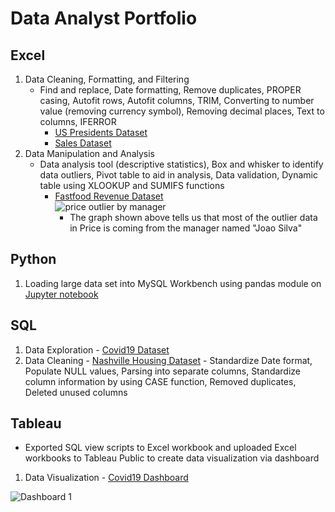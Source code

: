 # Data Analyst Portfolio

## Excel
1. Data Cleaning, Formatting, and Filtering
   - Find and replace, Date formatting, Remove duplicates, PROPER casing, Autofit rows, Autofit columns, TRIM, Converting to number value (removing currency symbol), Removing decimal places, Text to columns, IFERROR
      - [US Presidents Dataset](https://github.com/annakatrinatejero/portfolio/blob/main/Excel%20-%20Data%20Cleaning%20(US%20Presidents%20Dataset).xlsx)
      - [Sales Dataset](https://github.com/annakatrinatejero/portfolio/blob/cff30c5fc55ab29dae9d3cbd074ccae02f8625af/Excel%20-%20Data%20Cleaning%20(Sales%20Dataset).xlsx)
2. Data Manipulation and Analysis
   - Data analysis tool (descriptive statistics), Box and whisker to identify data outliers, Pivot table to aid in analysis, Data validation, Dynamic table using XLOOKUP and SUMIFS functions
      - [Fastfood Revenue Dataset](https://github.com/annakatrinatejero/portfolio/blob/5d12d5e375bb4cc534b669976c06ffd36fc85729/Excel%20-%20Data%20Transformation%20and%20Analysis%20(Fastfood%20Revenue%20Dataset).xlsx)  
![price outlier by manager](https://github.com/annakatrinatejero/portfolio/assets/166871954/a4ca42ae-689f-4c1f-9d74-a99a701fab24)
         - The graph shown above tells us that most of the outlier data in Price is coming from the manager named "Joao Silva"

## Python
1. Loading large data set into MySQL Workbench using pandas module on [Jupyter notebook](https://github.com/annakatrinatejero/portfolio/blob/14182031a187eb13264603a18d98969d1e7c9b21/CovidDeaths.ipynb)

## SQL
1. Data Exploration - [Covid19 Dataset](https://github.com/annakatrinatejero/portfolio/blob/26b2f0e7947ddc481a08dc7743b5c4f6d3e0ea8e/coviddeaths.sql)
2. Data Cleaning - [Nashville Housing Dataset](https://github.com/annakatrinatejero/portfolio/blob/0d591fd2ffa72de6ade9cdeb8f8a7a02b7c2fc26/SQL%20-Data%20Cleaning%20(Nashvillehousing2).sql)
                     - Standardize Date format, Populate NULL values, Parsing into separate columns, Standardize column information by using CASE function, Removed duplicates, Deleted unused columns

## Tableau
- Exported SQL view scripts to Excel workbook and uploaded Excel workbooks to Tableau Public to create data visualization via dashboard
1. Data Visualization - [Covid19 Dashboard](https://public.tableau.com/shared/TFDZYNNZT?:display_count=n&:origin=viz_share_link)


![Dashboard 1](https://github.com/annakatrinatejero/portfolio/assets/166871954/274fde37-e9ee-4d64-a3bf-01b64efb52a7)



